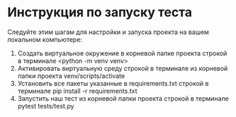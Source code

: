 # Инструкция по запуску теста
Следуйте этим шагам для настройки и запуска проекта на вашем локальном компьютере:
1. Создать виртуальное окружение в корневой папке проекта строкой в терминале
    <python -m venv venv>
3. Активировать виртуальную среду строкой в терминале из корневой папки проекта
   venv/scripts/activate
4. Установить все пакеты указанные в requirements.txt строкой в терминале
   pip install -r requirements.txt
5. Запустить наш тест из корневой папки проекта строкой в терминале
   pytest tests/test.py
